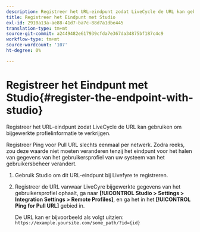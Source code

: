 ```yaml
---
description: Registreer het URL-eindpunt zodat LiveCycle de URL kan gebruiken om bijgewerkte profielinformatie te verkrijgen.
title: Registreer het Eindpunt met Studio
exl-id: 2910a13a-ae88-41d7-ba7c-88d7a1dbe445
translation-type: tm+mt
source-git-commit: a2449482e617939cfda7e367da34875bf187c4c9
workflow-type: tm+mt
source-wordcount: '107'
ht-degree: 0%

---
```


# Registreer het Eindpunt met Studio{#register-the-endpoint-with-studio}

Registreer het URL-eindpunt zodat LiveCycle de URL kan gebruiken om bijgewerkte profielinformatie te verkrijgen.

Registreer Ping voor Pull URL slechts eenmaal per netwerk. Zodra reeks, zou deze waarde niet moeten veranderen tenzij het eindpunt voor het halen van gegevens van het gebruikersprofiel van uw systeem van het gebruikersbeheer verandert.

1. Gebruik Studio om dit URL-eindpunt bij Livefyre te registreren.
1. Registreer de URL vanwaar LiveCyre bijgewerkte gegevens van het gebruikersprofiel ophaalt, ga naar **[!UICONTROL Studio > Settings > Integration Settings > Remote Profiles]**, en ga het in het **[!UICONTROL Ping for Pull URL]** gebied in.

   De URL kan er bijvoorbeeld als volgt uitzien: `https://example.yoursite.com/some_path/?id={id}`
